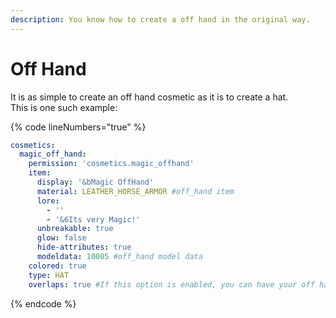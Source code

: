 ```yaml
---
description: You know how to create a off hand in the original way.
---
```


# Off Hand

It is as simple to create an off hand cosmetic as it is to create a hat.\
This is one such example:

{% code lineNumbers="true" %}
```yaml
cosmetics:
  magic_off_hand:
    permission: 'cosmetics.magic_offhand'
    item:
      display: '&bMagic OffHand'
      material: LEATHER_HORSE_ARMOR #off_hand item
      lore:
        - ''
        - '&6Its very Magic!'
      unbreakable: true
      glow: false
      hide-attributes: true
      modeldata: 10005 #off_hand model data
    colored: true
    type: HAT
    overlaps: true #If this option is enabled, you can have your off hand item and off hand cosmetic equipped at the same time.
```
{% endcode %}
